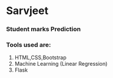 # Sarvjeet 
### Student marks Prediction 
### Tools used are:
1. HTML,CSS,Bootstrap
2. Machine Learning (Linear Regression)
3. Flask
